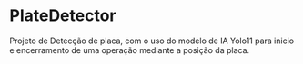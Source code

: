 # PlateDetector

Projeto de Detecção de placa, com o uso do modelo de IA Yolo11 para inicio e encerramento de uma operação mediante a posição da placa.
